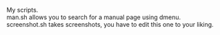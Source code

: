My scripts.\
man.sh allows you to search for a manual page using dmenu.\
screenshot.sh takes screenshots, you have to edit this one to your liking.
